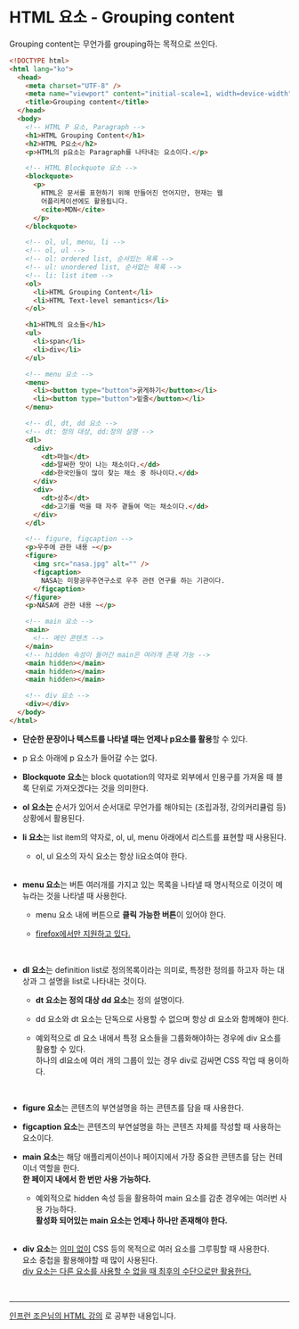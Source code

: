 # HTML 요소 - Grouping content

Grouping content는 무언가를 grouping하는 목적으로 쓰인다.

```html
<!DOCTYPE html>
<html lang="ko">
  <head>
    <meta charset="UTF-8" />
    <meta name="viewport" content="initial-scale=1, width=device-width" />
    <title>Grouping content</title>
  </head>
  <body>
    <!-- HTML P 요소, Paragraph -->
    <h1>HTML Grouping Content</h1>
    <h2>HTML P요소</h2>
    <p>HTML의 p요소는 Paragraph를 나타내는 요소이다.</p>

    <!-- HTML Blockquote 요소 -->
    <blockquote>
      <p>
        HTML은 문서를 표현하기 위해 만들어진 언어지만, 현재는 웹
        어플리케이션에도 활용됩니다.
        <cite>MDN</cite>
      </p>
    </blockquote>

    <!-- ol, ul, menu, li -->
    <!-- ol, ul -->
    <!-- ol: ordered list, 순서있는 목록 -->
    <!-- ul: unordered list, 순서없는 목록 -->
    <!-- li: list item -->
    <ol>
      <li>HTML Grouping Content</li>
      <li>HTML Text-level semantics</li>
    </ol>

    <h1>HTML의 요소들</h1>
    <ul>
      <li>span</li>
      <li>div</li>
    </ul>

    <!-- menu 요소 -->
    <menu>
      <li><button type="button">굵게하기</button></li>
      <li><button type="button">밑줄</button></li>
    </menu>

    <!-- dl, dt, dd 요소 -->
    <!-- dt: 정의 대상, dd:정의 설명 -->
    <dl>
      <div>
        <dt>마늘</dt>
        <dd>알싸한 맛이 나는 채소이다.</dd>
        <dd>한국인들이 많이 찾는 채소 중 하나이다.</dd>
      </div>
      <div>
        <dt>상추</dt>
        <dd>고기를 먹을 때 자주 곁들여 먹는 채소이다.</dd>
      </div>
    </dl>

    <!-- figure, figcaption -->
    <p>우주에 관한 내용 ~</p>
    <figure>
      <img src="nasa.jpg" alt="" />
      <figcaption>
        NASA는 미항공우주연구소로 우주 관련 연구를 하는 기관이다.
      </figcaption>
    </figure>
    <p>NASA에 관한 내용 ~</p>

    <!-- main 요소 -->
    <main>
      <!-- 메인 콘텐츠 -->
    </main>
    <!-- hidden 속성이 들어간 main은 여러개 존재 가능 -->
    <main hidden></main>
    <main hidden></main>
    <main hidden></main>

    <!-- div 요소 -->
    <div></div>
  </body>
</html>
```

- <b>단순한 문장이나 텍스트를 나타낼 때는 언제나 p요소를 활용</b>할 수 있다.

- p 요소 아래에 p 요소가 들어갈 수는 없다.

- <b>Blockquote 요소</b>는 block quotation의 약자로 외부에서 인용구를 가져올 때 블록 단위로 가져오겠다는 것을 의미한다.

- <b>ol 요소는</b> 순서가 있어서 순서대로 무언가를 해야되는 (조립과정, 강의커리큘럼 등) 상황에서 활용된다.

- <b>li 요소</b>는 list item의 약자로, ol, ul, menu 아래에서 리스트를 표현할 때 사용된다.

  - ol, ul 요소의 자식 요소는 항상 li요소여야 한다.

  <br>

- <b>menu 요소</b>는 버튼 여러개를 가지고 있는 목록을 나타낼 때 명시적으로 이것이 메뉴라는 것을 나타낼 때 사용한다.

  - menu 요소 내에 버튼으로 <b>클릭 가능한 버튼</b>이 있어야 한다.

  - <u>firefox에서만 지원하고 있다.</u>

  <br>

- <b>dl 요소</b>는 definition list로 정의목록이라는 의미로, 특정한 정의를 하고자 하는 대상과 그 설명을 list로 나타내는 것이다.

  - <b>dt 요소는 정의 대상</b> <b>dd 요소</b>는 정의 설명이다.

  - dd 요소와 dt 요소는 단독으로 사용할 수 없으며 항상 dl 요소와 함께해야 한다.

  - 예외적으로 dl 요소 내에서 특정 요소들을 그룹화해야하는 경우에 div 요소를 활용할 수 있다.<br>
    하나의 dl요소에 여러 개의 그룹이 있는 경우 div로 감싸면 CSS 작업 때 용이하다.

<br>

- <b>figure 요소</b>는 콘텐츠의 부연설명을 하는 콘텐츠를 담을 때 사용한다.

- <b>figcaption 요소</b>는 콘텐츠의 부연설명을 하는 콘텐츠 자체를 작성할 때 사용하는 요소이다.

- <b>main 요소</b>는 해당 애플리케이션이나 페이지에서 가장 중요한 콘텐츠를 담는 컨테이너 역할을 한다.<br>
  <b>한 페이지 내에서 한 번만 사용 가능하다.</b>

  - 예외적으로 hidden 속성 등을 활용하여 main 요소를 감춘 경우에는 여러번 사용 가능하다.<br><b>활성화 되어있는 main 요소는 언제나 하나만 존재해야 한다.</b>

  <br>

- <b>div 요소</b>는 <u>의미 없이</u> CSS 등의 목적으로 여러 요소를 그루핑할 때 사용한다.<br>
  요소 중첩을 활용해야할 때 많이 사용된다.<br>
  <u>div 요소는 다른 요소를 사용할 수 없을 때 최후의 수단으로만 활용한다.</u>

<br>
<hr>
<a href="https://www.inflearn.com/course/html-%ED%91%9C%EC%A4%80-%EA%B8%B0%EC%B4%88">인프런 조은님의 HTML 강의</a> 로 공부한 내용입니다.
